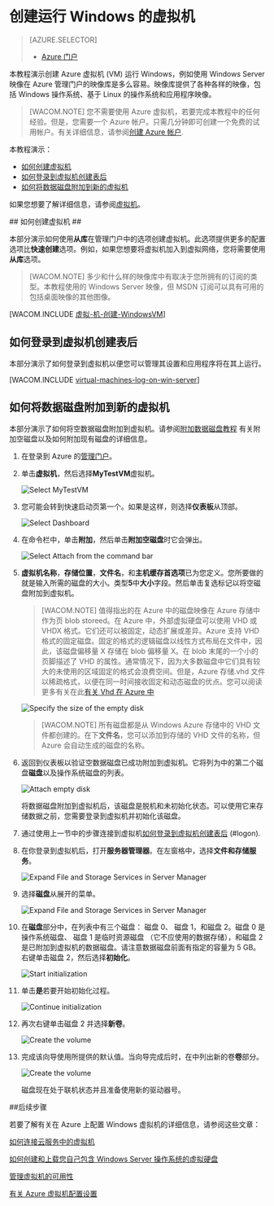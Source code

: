 <properties linkid="manage-windows-tutorial-virtual-machine-gallery" urlDisplayName="Create a virtual machine" pageTitle="创建在 Azure 中运行 Windows Server 的虚拟机" metaKeywords="Azure capture image vm, capturing vm" description="了解如何捕获运行 Windows Server 2008 R2 的 Azure 虚拟机 (VM) 的映像。 " metaCanonical="" services="virtual-machines" documentationCenter="" title="" authors="kathydav" solutions="" manager="jeffg" editor="tysonn" />
<tags ms.service="virtual-machines"
    ms.date="03/04/2015"
    wacn.date="04/11/2015"
    />




# 创建运行 Windows 的虚拟机 #

> [AZURE.SELECTOR]
> - [Azure 门户](/zh-cn/documentation/articles/virtual-machines-windows-tutorial/)


本教程演示创建 Azure 虚拟机 (VM) 运行 Windows，例如使用 Windows Server 映像在 Azure 管理门户的映像库是多么容易。映像库提供了各种各样的映像，包括 Windows 操作系统、基于 Linux 的操作系统和应用程序映像。 

> [WACOM.NOTE] 您不需要使用 Azure 虚拟机，若要完成本教程中的任何经验。但是，您需要一个 Azure 帐户。只需几分钟即可创建一个免费的试用帐户。有关详细信息，请参阅[创建 Azure 帐户](/develop/php/tutorials/create-a-windows-azure-account). 

本教程演示：

- [如何创建虚拟机](#createvirtualmachine)
- [如何登录到虚拟机创建表后](#logon)
- [如何将数据磁盘附加到新的虚拟机](#attachdisk)

如果您想要了解详细信息，请参阅[虚拟机](https://msdn.microsoft.com/zh-CN/library/azure/jj156003.aspx)。


##<a id="createvirtualmachine"> </a>如何创建虚拟机 ##

本部分演示如何使用**从库**在管理门户中的选项创建虚拟机。此选项提供更多的配置选项比**快速创建**选项。例如，如果您想要将虚拟机加入到虚拟网络，您将需要使用**从库**选项。

> [WACOM.NOTE] 多少和什么样的映像库中有取决于您所拥有的订阅的类型。本教程使用的 Windows Server 映像，但 MSDN 订阅可以具有可用的包括桌面映像的其他图像。 
<!--
> 您还可以尝试更丰富、 可自定义[Azure 预览版门户](https://manage.windowsazure.cn)若要创建虚拟机时，自动部署多台计算机的应用程序模板，使用增强型 VM 监视和诊断功能，以及更多内容。两个门户网站中可用的虚拟机配置选项大体上重叠，但并不完全相同。  
-->
[WACOM.INCLUDE [虚拟-机-创建-WindowsVM](../includes/virtual-machines-create-WindowsVM.md)]

## <a id="logon"> </a>如何登录到虚拟机创建表后 ##

本部分演示了如何登录到虚拟机以便您可以管理其设置和应用程序将在其上运行。

[WACOM.INCLUDE [virtual-machines-log-on-win-server](../includes/virtual-machines-log-on-win-server.md)]

## <a id="attachdisk"> </a>如何将数据磁盘附加到新的虚拟机 ##

本部分演示了如何将空数据磁盘附加到虚拟机。请参阅[附加数据磁盘教程](/zh-cn/documentation/articles/storage-windows-attach-disk) 有关附加空磁盘以及如何附加现有磁盘的详细信息。

1. 在登录到 Azure 的[管理门户](http://manage.windowsazure.cn)。

2. 单击**虚拟机**，然后选择**MyTestVM**虚拟机。

	![Select MyTestVM](./media/virtual-machines-windows-tutorial/selectvm.png)
	
3. 您可能会转到快速启动页第一个。如果是这样，则选择**仪表板**从顶部。

	![Select Dashboard](./media/virtual-machines-windows-tutorial/dashboard.png)

4. 在命令栏中，单击**附加**，然后单击**附加空磁盘**时它会弹出。

	![Select Attach from the command bar](./media/virtual-machines-windows-tutorial/commandbarattach.png)	

5. **虚拟机名称**，**存储位置**，**文件名**，和**主机缓存首选项**已为您定义。您所要做的就是输入所需的磁盘的大小。类型**5**中**大小**字段。然后单击复选标记以将空磁盘附加到虚拟机。

	>[WACOM.NOTE] 值得指出的在 Azure 中的磁盘映像在 Azure 存储中作为页 blob storeed。在 Azure 中，外部虚拟硬盘可以使用 VHD 或 VHDX 格式。它们还可以被固定，动态扩展或差异。Azure 支持 VHD 格式的固定磁盘。固定的格式的逻辑磁盘以线性方式布局在文件中，因此，该磁盘偏移量 X 存储在 blob 偏移量 X。在 blob 末尾的一个小的页脚描述了 VHD 的属性。通常情况下，因为大多数磁盘中它们具有较大的未使用的区域固定的格式会浪费空间。但是，Azure 存储.vhd 文件以稀疏格式，以便在同一时间接收固定和动态磁盘的优点。您可以阅读更多有关在此[有关 Vhd 在 Azure 中](http://msdn.microsoft.com/zh-cn/library/azure/dn790344.aspx)  


	![Specify the size of the empty disk](./media/virtual-machines-windows-tutorial/emptydisksize.png)	
	
	>[WACOM.NOTE] 所有磁盘都是从 Windows Azure 存储中的 VHD 文件都创建的。在下**文件名**，您可以添加到存储的 VHD 文件的名称，但 Azure 会自动生成的磁盘的名称。 

6. 返回到仪表板以验证空数据磁盘已成功附加到虚拟机。它将列为中的第二个磁盘**磁盘**以及操作系统磁盘的列表。

	![Attach empty disk](./media/virtual-machines-windows-tutorial/disklistwithdatadisk.png)

	将数据磁盘附加到虚拟机后，该磁盘是脱机和未初始化状态。可以使用它来存储数据之前，您需要登录到虚拟机并初始化该磁盘。

7. 通过使用上一节中的步骤连接到虚拟机[如何登录到虚拟机创建表后] (#logon).

8. 在你登录到虚拟机后，打开**服务器管理器**。在左窗格中，选择**文件和存储服务**。

	![Expand File and Storage Services in Server Manager](./media/virtual-machines-windows-tutorial/fileandstorageservices.png)

9. 选择**磁盘**从展开的菜单。

	![Expand File and Storage Services in Server Manager](./media/virtual-machines-windows-tutorial/selectdisks.png)	
	
10. 在**磁盘**部分中，在列表中有三个磁盘： 磁盘 0、 磁盘 1，和磁盘 2。磁盘 0 是操作系统磁盘、 磁盘 1 是临时资源磁盘 （它不应使用的数据存储），和磁盘 2 是已附加到虚拟机的数据磁盘。请注意数据磁盘前面有指定的容量为 5 GB。右键单击磁盘 2，然后选择**初始化**。

	![Start initialization](./media/virtual-machines-windows-tutorial/initializedisk.png)

11. 单击**是**若要开始初始化过程。

	![Continue initialization](./media/virtual-machines-windows-tutorial/yesinitialize.png)

12. 再次右键单击磁盘 2 并选择**新卷**。 

	![Create the volume](./media/virtual-machines-windows-tutorial/initializediskvolume.png)

13. 完成该向导使用所提供的默认值。当向导完成后时，在中列出新的卷**卷**部分。 

	![Create the volume](./media/virtual-machines-windows-tutorial/newvolumecreated.png)

	磁盘现在处于联机状态并且准备使用新的驱动器号。 
	
##后续步骤 

若要了解有关在 Azure 上配置 Windows 虚拟机的详细信息，请参阅这些文章：

[如何连接云服务中的虚拟机](/zh-cn/documentation/articles/cloud-services-connect-virtual-machine)

[如何创建和上载您自己包含 Windows Server 操作系统的虚拟硬盘](/zh-cn/documentation/articles/virtual-machines-create-upload-vhd-windows-server)

[管理虚拟机的可用性](/zh-cn/documentation/articles/manage-availability-virtual-machines)

[有关 Azure 虚拟机配置设置](https://msdn.microsoft.com/zh-CN/library/azure/dn763935.aspx)

<!--

[视频：Getting Started with Vhd-真实情况什么](/zh-cn/documentation/videos/getting-started-with-azure-virtual-machines)

[视频：常见问题与 Mark Russinovich-没有 Windows Azure 中运行 Windows 吗？](/zh-cn/documentation/videos/mark-russinovich-windows-on-azure)

[视频：将新的虚拟机添加到 Web 场中，通过创建可重复使用的映像](/zh-cn/documentation/videos/adding-virtual-machines-web-farm)

[视频：添加虚拟硬盘驱动器、 存储帐户和缩放的虚拟机](/zh-cn/documentation/videos/adding-drives-scaling-virtual-machines)

[视频：Scott Guthrie 开头的虚拟机](/zh-cn/documentation/videos/virtual-machines-scottgu)

[视频：存储和磁盘对于 Azure 虚拟机的基础知识](/zh-cn/documentation/videos/storage-and-disks-virtual-machines)
-->



[有关在 Azure 中的虚拟机]: #virtualmachine
[如何创建虚拟机]: #custommachine
[如何登录到虚拟机创建表后]: #logon
[如何将数据磁盘附加到新的虚拟机]: #attachdisk
[如何设置与虚拟机的通信]: #endpoints
